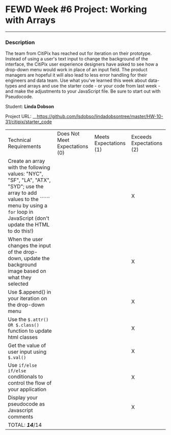 # FEWD Week #6 Project: Working with Arrays

---


### Description


The team from CitiPix has reached out for iteration on their prototype.  Instead of using a user's text input to change the background of the interface, the CitiPix user experience designers have asked to see how a drop-down menu would work in place of an input field.  The product managers are hopeful it will also lead to less error handling for their engineers and data team.  Use what you've learned this week about data-types and arrays and use the starter code - or your code from last week - and make the adjustments to your JavaScript file. Be sure to start out with Pseudocode.

Student: __Linda Dobson__

Project URL: __https://github.com/lsdobso/lindadobsontree/master/HW-10-31/citipix/starter_code

|                                                                                                                                                                                                        |                                |                        |                          |
|--------------------------------------------------------------------------------------------------------------------------------------------------------------------------------------------------------|--------------------------------|------------------------|--------------------------|
| Technical Requirements                                                                                                                                                                                 | Does Not Meet Expectations (0) | Meets Expectations (1) | Exceeds Expectations (2) |
| Create an array with the following values: "NYC", "SF", "LA", "ATX", "SYD"; use the array to add values to the `````` menu by using a ```for``` loop in JavaScript (don't update the HTML to do this!) |   |   |  X  |
| When the user changes the input of the drop-down, update the background image based on what they selected   |   |   | X  |
| Use $.append() in your iteration on the drop-down menu   |   |   |  X |
| Use the ```$.attr() OR $.class() ``` function to update html classes    |   |   |  X  |
| Get the value of user input using ```$.val()```   |   |   | X  |
| Use ```if/else if/else ``` conditionals to control the flow of your application   |   |   |  X |
| Display your pseudocode as Javascript comments   |   |   |  X |
| TOTAL: ___14___/14                                                                                                                                                                                       |                                |                        |                          |
